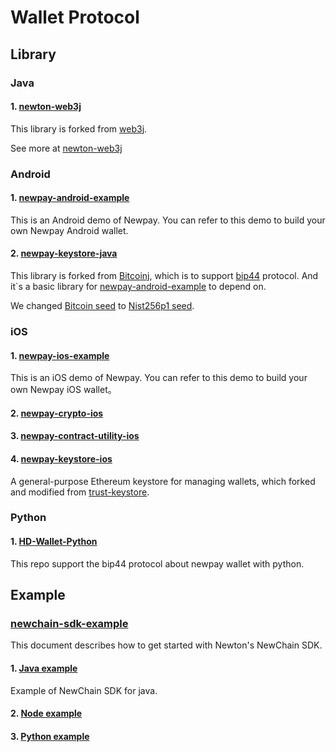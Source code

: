 # Wallet Protocol

## Library

### Java

#### 1. [newton-web3j](https://github.com/newtondevelop/newton-web3j)

This library is forked from [web3j](https://github.com/web3j/web3j). 

See more at [newton-web3j](https://github.com/newtondevelop/newton-web3j)

### Android 

#### 1. [newpay-android-example](https://github.com/newtondevelop/newpay-android-example)

This is an Android demo of Newpay. You can refer to this demo to build your own Newpay Android wallet.

#### 2. [newpay-keystore-java](https://github.com/newtondevelop/newton-keystore-java)

This library is forked from [Bitcoinj](https://github.com/bitcoinj/bitcoinj), which is to support [bip44](https://github.com/satoshilabs/slips/blob/master/slip-0044.md) protocol. And it\`s a basic library for [newpay-android-example](#newpay-android-example) to depend on.

We changed [Bitcoin seed](https://github.com/bitcoinj/bitcoinj/blob/master/core/src/main/java/org/bitcoinj/crypto/HDKeyDerivation.java#L65) to [Nist256p1 seed](https://github.com/newtondevelop/newton-keystore-java/blob/master/core/src/main/java/org/bitcoinj/crypto/HDKeyDerivation.java#L65).

### iOS

#### 1. [newpay-ios-example](https://github.com/newtondevelop/newpay-ios-example)

This is an iOS demo of Newpay. You can refer to this demo to build your own Newpay iOS wallet。

#### 2. [newpay-crypto-ios](https://github.com/newtondevelop/newpay-crypto-ios)

#### 3. [newpay-contract-utility-ios](https://github.com/newtondevelop/newpay-contract-utility-ios)

#### 4. [newpay-keystore-ios](https://github.com/newtondevelop/newpay-keystore-ios)

A general-purpose Ethereum keystore for managing wallets, which forked and modified from [trust-keystore](https://github.com/trustwallet/trust-keystore).

### Python

#### 1. [HD-Wallet-Python](https://github.com/weixuefeng/newton-bip44-python)

This repo support the bip44 protocol about newpay wallet with python.

## Example

### [newchain-sdk-example](https://github.com/newtonproject/newchain-sdk-example)

This document describes how to get started with Newton's NewChain SDK.

#### 1. [Java example](https://github.com/newtonproject/newchain-sdk-example/tree/master/examples/java)

Example of NewChain SDK for java.

#### 2. [Node example](https://github.com/newtonproject/newchain-sdk-example/tree/master/examples/node)

#### 3. [Python example](https://github.com/newtonproject/newchain-sdk-example/tree/master/examples/python)



